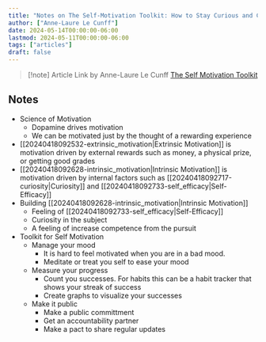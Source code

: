 ```yaml
---
title: "Notes on The Self-Motivation Toolkit: How to Stay Curious and Committed"
author: ["Anne-Laure Le Cunff"]
date: 2024-05-14T00:00:00-06:00
lastmod: 2024-05-11T00:00:00-06:00
tags: ["articles"]
draft: false
---
```


> [!note] Article Link by Anne-Laure Le Cunff
> [The Self Motivation Toolkit](https://nesslabs.com/self-motivation-toolkit?utm_source=rss&utm_medium=rss&utm_campaign=self-motivation-toolkit)


## Notes

-   Science of Motivation
    -   Dopamine drives motivation
    -   We can be motivated just by the thought of a rewarding experience
-   [[20240418092532-extrinsic_motivation|Extrinsic Motivation]] is motivation driven by external rewards such as money, a physical prize, or getting good grades
-  [[20240418092628-intrinsic_motivation|Intrinsic Motivation]] is motivation driven by internal factors such as [[20240418092717-curiosity|Curiosity]] and [[20240418092733-self_efficacy|Self-Efficacy]]
-   Building [[20240418092628-intrinsic_motivation|Intrinsic Motivation]]
    -   Feeling of [[20240418092733-self_efficacy|Self-Efficacy]]
    -   Curiosity in the subject
    -   A feeling of increase competence from the pursuit
-   Toolkit for Self Motivation
    -   Manage your mood
        -   It is hard to feel motivated when you are in a bad mood.
        -   Meditate or treat you self to ease your mood
    -   Measure your progress
        -   Count you successes. For habits this can be a habit tracker that shows your streak of success
        -   Create graphs to visualize your successes
    -   Make it public
        -   Make a public committment
        -   Get an accountability partner
        -   Make a pact to share regular updates
